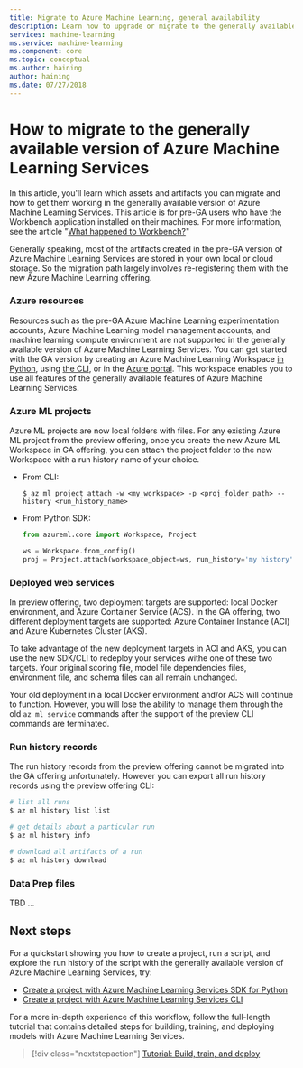 ```yaml
---
title: Migrate to Azure Machine Learning, general availability
description: Learn how to upgrade or migrate to the generally available version of Azure Machine Learning Services.
services: machine-learning
ms.service: machine-learning
ms.component: core
ms.topic: conceptual
ms.author: haining
author: haining
ms.date: 07/27/2018
---
```


# How to migrate to the generally available version of Azure Machine Learning Services 

In this article, you'll learn which assets and artifacts you can migrate and how to get them working in the generally available version of Azure Machine Learning Services. This article is for pre-GA users who have the Workbench application installed on their machines. For more information, see the article "[What happened to Workbench?](overview-what-happened-to-workbench.md)"

Generally speaking, most of the artifacts created in the pre-GA version of Azure Machine Learning Services are stored in your own local or cloud storage. So the migration path largely involves re-registering them with the new Azure Machine Learning offering. 

### Azure resources

Resources such as the pre-GA Azure Machine Learning experimentation accounts, Azure Machine Learning model management accounts, and machine learning compute environment are not supported in the generally available version of Azure Machine Learning Services. You can get started with the GA version by creating an Azure Machine Learning Workspace [in Python](quickstart-set-up-in-python.md), using [the CLI](quickstart-set-up-in-cli.md), or in the [Azure portal](how-to-create-workspace-in-portal.md). This workspace enables you to use all features of the generally available features of Azure Machine Learning Services. 

### Azure ML projects
Azure ML projects are now local folders with files. For any existing Azure ML project from the preview offering, once you create the new Azure ML Workspace in GA offering, you can attach the project folder to the new Workspace with a run history name of your choice. 

* From CLI:
    ```shell
    $ az ml project attach -w <my_workspace> -p <proj_folder_path> --history <run_history_name>
    ```

* From Python SDK:
    ```python
    from azureml.core import Workspace, Project
    
    ws = Workspace.from_config()
    proj = Project.attach(workspace_object=ws, run_history='my history', directory='c:\projects\mnist')
    ```

### Deployed web services
In preview offering, two deployment targets are supported: local Docker environment, and Azure Container Service (ACS). In the GA offering, two different deployment targets are supported: Azure Container Instance (ACI) and Azure Kubernetes Cluster (AKS). 

To take advantage of the new deployment targets in ACI and AKS, you can use the new SDK/CLI to redeploy your services withe one of these two targets. Your original scoring file, model file dependencies files, environment file, and schema files can all remain unchanged. 

Your old deployment in a local Docker environment and/or ACS will continue to function. However, you will lose the ability to manage them through the old `az ml service` commands after the support of the preview CLI commands are terminated.

### Run history records
The run history records from the preview offering cannot be migrated into the GA offering unfortunately. However you can export all run history records using the preview offering CLI:

```sh
# list all runs
$ az ml history list list

# get details about a particular run
$ az ml history info

# download all artifacts of a run
$ az ml history download
```

### Data Prep files
TBD ...



## Next steps

For a quickstart showing you how to create a project, run a script, and explore the run history of the script with the generally available version of Azure Machine Learning Services, try:
+ [Create a project with Azure Machine Learning Services SDK for Python](quickstart-set-up-in-python.md)
+ [Create a project with Azure Machine Learning Services CLI](quickstart-set-up-in-cli.md)

For a more in-depth experience of this workflow, follow the full-length tutorial that contains detailed steps for building, training, and deploying models with Azure Machine Learning Services. 

> [!div class="nextstepaction"]
> [Tutorial: Build, train, and deploy](tutorial-build-train-deploy-with-azure-machine-learning.md)